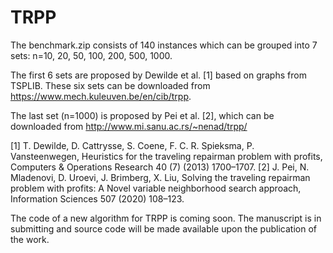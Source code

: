 # TRPP
The benchmark.zip consists of 140 instances which can be grouped into 7 sets: n=10, 20, 50, 100, 200, 500, 1000.

The first 6 sets are proposed by Dewilde et al. [1] based on graphs from TSPLIB. These six sets can be downloaded from https://www.mech.kuleuven.be/en/cib/trpp.

The last set (n=1000) is proposed by Pei et al. [2], which can be downloaded from http://www.mi.sanu.ac.rs/~nenad/trpp/

[1] T. Dewilde, D. Cattrysse, S. Coene, F. C. R. Spieksma, P. Vansteenwegen, Heuristics for the traveling repairman problem with profits, Computers & Operations Research 40 (7) (2013) 1700–1707. 
[2] J. Pei, N. Mladenovi, D. Uroevi, J. Brimberg, X. Liu, Solving the traveling repairman problem with profits: A Novel variable neighborhood search approach, Information Sciences 507 (2020) 108–123.

The code of a new algorithm for TRPP is coming soon. The manuscript is in submitting and source code will be made available upon the publication of the work.

